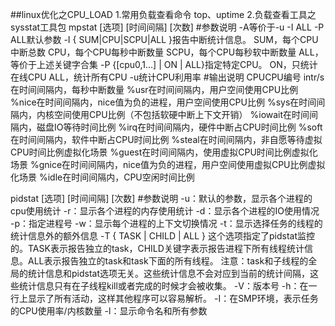 ##linux优化之CPU_LOAD
1.常用负载查看命令
top、uptime
2.负载查看工具之sysstat工具包
mpstat [选项] [时间间隔] [次数]
#参数说明
-A等价于-u -I ALL -P ALL默认参数
-I { SUM|CPU|SCPU|ALL }报告中断统计信息。
SUM，每个CPU中断总数
CPU，每个CPU每秒中断数量
SCPU，每个CPU每秒软中断数量
ALL， 等价于上述关键字合集
-P {[cpu0,1...] | ON | ALL}指定特定CPU。
ON，只统计在线CPU
ALL，统计所有CPU
-u统计CPU利用率
#输出说明
CPUCPU编号
intr/s在时间间隔内，每秒中断数量
%usr在时间间隔内，用户空间使用CPU比例
%nice在时间间隔内，nice值为负的进程，用户空间使用CPU比例
%sys在时间间隔内，内核空间使用CPU比例（不包括软硬中断上下文开销）
%iowait在时间间隔内，磁盘IO等待时间比例
%irq在时间间隔内，硬件中断占CPU时间比例
%soft在时间间隔内，软件中断占CPU时间比例
%steal在时间间隔内，非自愿等待虚拟CPU时间比例虚拟化场景
%guest在时间间隔内，使用虚拟CPU时间比例虚拟化场景
%gnice在时间间隔内，nice值为负的进程，用户空间使用虚拟CPU比例虚拟化场景
%idle在时间间隔内，CPU空闲时间比例

pidstat [选项] [时间间隔] [次数]
#参数说明
-u：默认的参数，显示各个进程的cpu使用统计
-r：显示各个进程的内存使用统计
-d：显示各个进程的IO使用情况
-p：指定进程号
-w：显示每个进程的上下文切换情况
-t：显示选择任务的线程的统计信息外的额外信息
-T { TASK | CHILD | ALL }
这个选项指定了pidstat监控的。TASK表示报告独立的task，CHILD关键字表示报告进程下所有线程统计信息。ALL表示报告独立的task和task下面的所有线程。
注意：task和子线程的全局的统计信息和pidstat选项无关。这些统计信息不会对应到当前的统计间隔，这些统计信息只有在子线程kill或者完成的时候才会被收集。
-V：版本号
-h：在一行上显示了所有活动，这样其他程序可以容易解析。
-I：在SMP环境，表示任务的CPU使用率/内核数量
-l：显示命令名和所有参数
